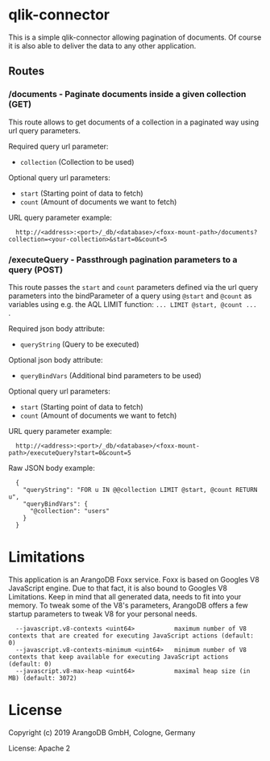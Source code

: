 # qlik-connector

This is a simple qlik-connector allowing pagination of documents. Of course it is also able to
deliver the data to any other application. 

## Routes

### /documents - Paginate documents inside a given collection (GET)

This route allows to get documents of a collection in a paginated way using url query
parameters.

Required query url parameter:
- `collection` (Collection to be used)

Optional query url parameters:
- `start` (Starting point of data to fetch)
- `count` (Amount of documents we want to fetch)

URL query parameter example:
```
  http://<address>:<port>/_db/<database>/<foxx-mount-path>/documents?collection=<your-collection>&start=0&count=5
```

### /executeQuery - Passthrough pagination parameters to a query (POST)

This route passes the `start` and `count` parameters defined via the url query parameters
into the bindParameter of a query using `@start` and `@count` as variables using e.g. the
AQL LIMIT function:  `... LIMIT @start, @count ... `.

Required json body attribute:
- `queryString` (Query to be executed)

Optional json body attribute:
- `queryBindVars` (Additional bind parameters to be used)

Optional query url parameters:
- `start` (Starting point of data to fetch)
- `count` (Amount of documents we want to fetch)

URL query parameter example:
```
  http://<address>:<port>/_db/<database>/<foxx-mount-path>/executeQuery?start=0&count=5
```

Raw JSON body example:

```
  {
    "queryString": "FOR u IN @@collection LIMIT @start, @count RETURN u",
    "queryBindVars": {
      "@collection": "users"
    }
  }
```

# Limitations

This application is an ArangoDB Foxx service. Foxx is based on Googles V8 JavaScript engine.
Due to that fact, it is also bound to Googles V8 Limitations. Keep in mind that all generated
data, needs to fit into your memory. To tweak some of the V8's parameters, ArangoDB offers a few
startup parameters to tweak V8 for your personal needs.

```
  --javascript.v8-contexts <uint64>           maximum number of V8 contexts that are created for executing JavaScript actions (default: 0)
  --javascript.v8-contexts-minimum <uint64>   minimum number of V8 contexts that keep available for executing JavaScript actions (default: 0)
  --javascript.v8-max-heap <uint64>           maximal heap size (in MB) (default: 3072)
```

# License

Copyright (c) 2019 ArangoDB GmbH, Cologne, Germany

License: Apache 2
